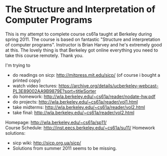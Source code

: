 # The Structure and Interpretation of Computer Programs

This is my attempt to complete course cs61a taught at Berkeley during spring 2011.
The course is based on fantastic "Structure and interpretation of computer programs".
Instructor is Brian Harvey and he's extremely good at this.
The lovely thing is that Berkeley got online everything you need to take this course remotely. Thank you.

I'm trying to
 - do readings on sicp: http://mitpress.mit.edu/sicp/ (of course i bought a printed copy)
 - watch video lectures: https://archive.org/details/ucberkeley-webcast-PL3E89002AA9B9879E?sort=titleSorter
 - do homework: http://wla.berkeley.edu/~cs61a/reader/nodate-hw.pdf
 - do projects: http://wla.berkeley.edu/~cs61a/reader/vol1.html
 - take midterms: http://wla.berkeley.edu/~cs61a/reader/vol2.html
 - take final: http://wla.berkeley.edu/~cs61a/reader/vol2.html

Homepage: http://wla.berkeley.edu/~cs61a/sp11/  
Course Schedule: http://inst.eecs.berkeley.edu/~cs61a/su11/
Homework solutions:
 - sicp wiki: http://sicp.org.ua/sicp/
 - Solutions from summer 2011 seems to be missing.
